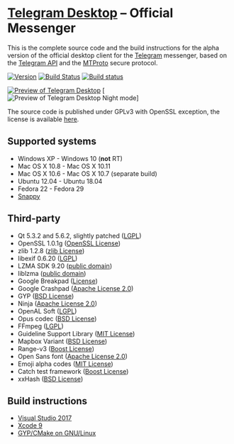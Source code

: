 # [Telegram Desktop][telegram_desktop] – Official Messenger

This is the complete source code and the build instructions for the alpha version of the official desktop client for the [Telegram][telegram] messenger, based on the [Telegram API][telegram_api] and the [MTProto][telegram_proto] secure protocol.

[![Version](https://badge.fury.io/gh/telegramdesktop%2Ftdesktop.svg)](https://github.com/telegramdesktop/tdesktop/releases)
[![Build Status](https://travis-ci.org/telegramdesktop/tdesktop.svg?branch=dev)](https://travis-ci.org/telegramdesktop/tdesktop)
[![Build status](https://ci.appveyor.com/api/projects/status/uiw2y768iy4i5bu8/branch/dev?svg=true)](https://ci.appveyor.com/project/telegramdesktop/tdesktop)

[![Preview of Telegram Desktop][preview_image]][preview_image_url]
[![Preview of Telegram Desktop Night mode][preview_image_night_mode]]

The source code is published under GPLv3 with OpenSSL exception, the license is available [here][license].

## Supported systems

* Windows XP - Windows 10 (**not** RT)
* Mac OS X 10.8 - Mac OS X 10.11
* Mac OS X 10.6 - Mac OS X 10.7 (separate build)
* Ubuntu 12.04 - Ubuntu 18.04
* Fedora 22 - Fedora 29
* [Snappy](https://snapcraft.io/telegram-desktop)

## Third-party

* Qt 5.3.2 and 5.6.2, slightly patched ([LGPL](http://doc.qt.io/qt-5/lgpl.html))
* OpenSSL 1.0.1g ([OpenSSL License](https://www.openssl.org/source/license.html))
* zlib 1.2.8 ([zlib License](http://www.zlib.net/zlib_license.html))
* libexif 0.6.20 ([LGPL](https://www.gnu.org/licenses/old-licenses/lgpl-2.1.en.html))
* LZMA SDK 9.20 ([public domain](http://www.7-zip.org/sdk.html))
* liblzma ([public domain](http://tukaani.org/xz/))
* Google Breakpad ([License](https://chromium.googlesource.com/breakpad/breakpad/+/master/LICENSE))
* Google Crashpad ([Apache License 2.0](https://chromium.googlesource.com/crashpad/crashpad/+/master/LICENSE))
* GYP ([BSD License](https://github.com/bnoordhuis/gyp/blob/master/LICENSE))
* Ninja ([Apache License 2.0](https://github.com/ninja-build/ninja/blob/master/COPYING))
* OpenAL Soft ([LGPL](https://github.com/kcat/openal-soft/blob/master/COPYING))
* Opus codec ([BSD License](http://www.opus-codec.org/license/))
* FFmpeg ([LGPL](https://www.ffmpeg.org/legal.html))
* Guideline Support Library ([MIT License](https://github.com/Microsoft/GSL/blob/master/LICENSE))
* Mapbox Variant ([BSD License](https://github.com/mapbox/variant/blob/master/LICENSE))
* Range-v3 ([Boost License](https://github.com/ericniebler/range-v3/blob/master/LICENSE.txt))
* Open Sans font ([Apache License 2.0](http://www.apache.org/licenses/LICENSE-2.0.html))
* Emoji alpha codes ([MIT License](https://github.com/emojione/emojione/blob/master/extras/alpha-codes/LICENSE.md))
* Catch test framework ([Boost License](https://github.com/philsquared/Catch/blob/master/LICENSE.txt))
* xxHash ([BSD License](https://github.com/Cyan4973/xxHash/blob/dev/LICENSE))

## Build instructions

* [Visual Studio 2017][msvc]
* [Xcode 9][xcode]
* [GYP/CMake on GNU/Linux][cmake]

[//]: # (LINKS)
[telegram]: https://telegram.org
[telegram_desktop]: https://desktop.telegram.org
[telegram_api]: https://core.telegram.org
[telegram_proto]: https://core.telegram.org/mtproto
[license]: LICENSE
[msvc]: docs/building-msvc.md
[xcode]: docs/building-xcode.md
[xcode_old]: docs/building-xcode-old.md
[cmake]: docs/building-cmake.md
[preview_image]: https://github.com/RMPR/tdesktop/blob/dev/docs/assets/preview_night_mode.png "Preview of Telegram Desktop"
[preview_image_night_mode]: https://github.com/telegramdesktop/tdesktop/blob/dev/docs/assets/preview_night_mode.png "Preview of Telegram Desktop Night Mode"
[preview_image_url]: https://raw.githubusercontent.com/telegramdesktop/tdesktop/dev/docs/assets/preview.png
